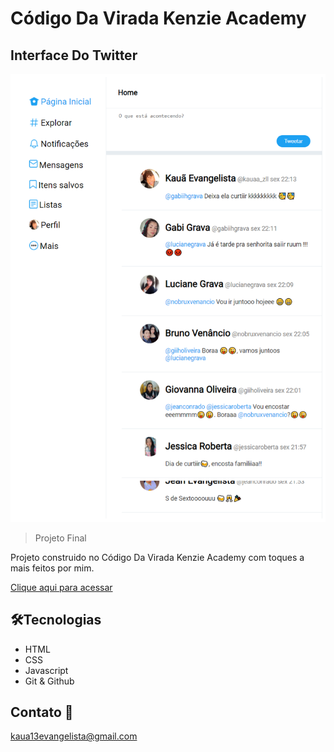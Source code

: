 # Código Da Virada Kenzie Academy

## Interface Do Twitter

![preview](./.github/preview.png)

>Projeto Final

Projeto construido no Código Da Virada Kenzie Academy com toques a mais feitos por mim.

[Clique aqui para acessar](https://kauaevangelista.github.io/Projeto-Interface-Twitter/)

## 🛠️Tecnologias 

- HTML
- CSS
- Javascript
- Git & Github

## Contato 📲

kaua13evangelista@gmail.com